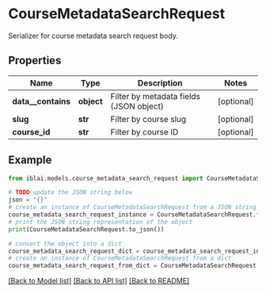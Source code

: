 # CourseMetadataSearchRequest

Serializer for course metadata search request body.

## Properties

Name | Type | Description | Notes
------------ | ------------- | ------------- | -------------
**data__contains** | **object** | Filter by metadata fields (JSON object) | [optional] 
**slug** | **str** | Filter by course slug | [optional] 
**course_id** | **str** | Filter by course ID | [optional] 

## Example

```python
from iblai.models.course_metadata_search_request import CourseMetadataSearchRequest

# TODO update the JSON string below
json = "{}"
# create an instance of CourseMetadataSearchRequest from a JSON string
course_metadata_search_request_instance = CourseMetadataSearchRequest.from_json(json)
# print the JSON string representation of the object
print(CourseMetadataSearchRequest.to_json())

# convert the object into a dict
course_metadata_search_request_dict = course_metadata_search_request_instance.to_dict()
# create an instance of CourseMetadataSearchRequest from a dict
course_metadata_search_request_from_dict = CourseMetadataSearchRequest.from_dict(course_metadata_search_request_dict)
```
[[Back to Model list]](../README.md#documentation-for-models) [[Back to API list]](../README.md#documentation-for-api-endpoints) [[Back to README]](../README.md)


